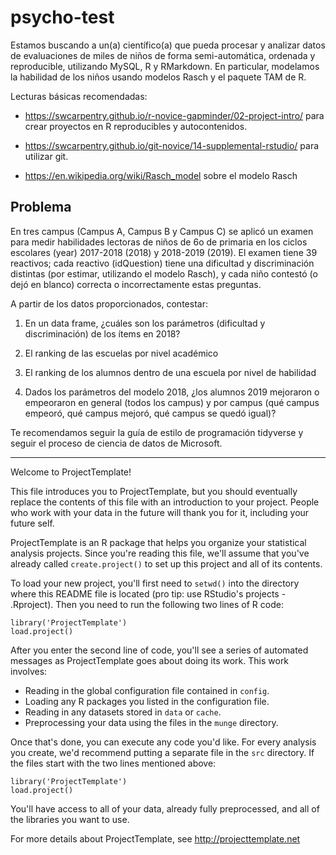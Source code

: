# psycho-test

Estamos buscando a un(a) científico(a) que pueda procesar y analizar datos de evaluaciones de miles de niños de forma semi-automática, ordenada y reproducible, utilizando MySQL, R y RMarkdown. En particular, modelamos la habilidad de los niños usando modelos Rasch y el paquete TAM de R.

Lecturas básicas recomendadas:

* https://swcarpentry.github.io/r-novice-gapminder/02-project-intro/ para crear proyectos en R reproducibles y autocontenidos.

* https://swcarpentry.github.io/git-novice/14-supplemental-rstudio/ para utilizar git.

* https://en.wikipedia.org/wiki/Rasch_model sobre el modelo Rasch


## Problema

En tres campus (Campus A, Campus B y Campus C) se aplicó un examen para medir habilidades lectoras de niños de 6o de primaria en los ciclos escolares (year) 2017-2018 (2018) y 2018-2019 (2019). El examen tiene 39 reactivos; cada reactivo (idQuestion) tiene una dificultad y discriminación distintas (por estimar, utilizando el modelo Rasch), y cada niño contestó (o dejó en blanco) correcta o incorrectamente estas preguntas.

A partir de los datos proporcionados, contestar:

1. En un data frame, ¿cuáles son los parámetros (dificultad y discriminación) de los ítems en 2018?

2. El ranking de las escuelas por nivel académico

3. El ranking de los alumnos dentro de una escuela por nivel de habilidad

4. Dados los parámetros del modelo 2018, ¿los alumnos 2019 mejoraron o empeoraron en general (todos los campus) y por campus (qué campus empeoró, qué campus mejoró, qué campus se quedó igual)?  

Te recomendamos seguir la guía de estilo de programación tidyverse y seguir el proceso de ciencia de datos de Microsoft.

------

Welcome to ProjectTemplate!

This file introduces you to ProjectTemplate, but you should eventually replace
the contents of this file with an introduction to your project. People who
work with your data in the future will thank you for it, including your future
self.

ProjectTemplate is an R package that helps you organize your statistical
analysis projects. Since you're reading this file, we'll assume that you've
already called `create.project()` to set up this project and all of its
contents.

To load your new project, you'll first need to `setwd()` into the directory
where this README file is located (pro tip: use RStudio's projects - .Rproject). Then you need to run the following two
lines of R code:

	library('ProjectTemplate')
	load.project()

After you enter the second line of code, you'll see a series of automated
messages as ProjectTemplate goes about doing its work. This work involves:
* Reading in the global configuration file contained in `config`.
* Loading any R packages you listed in the configuration file.
* Reading in any datasets stored in `data` or `cache`.
* Preprocessing your data using the files in the `munge` directory.

Once that's done, you can execute any code you'd like. For every analysis
you create, we'd recommend putting a separate file in the `src` directory.
If the files start with the two lines mentioned above:

	library('ProjectTemplate')
	load.project()

You'll have access to all of your data, already fully preprocessed, and
all of the libraries you want to use.

For more details about ProjectTemplate, see http://projecttemplate.net
